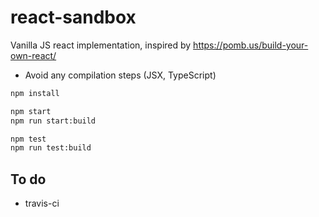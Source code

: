 # react-sandbox

Vanilla JS react implementation, inspired by
https://pomb.us/build-your-own-react/

- Avoid any compilation steps (JSX, TypeScript)

```bash
npm install

npm start
npm run start:build

npm test
npm run test:build
```

## To do

- travis-ci
